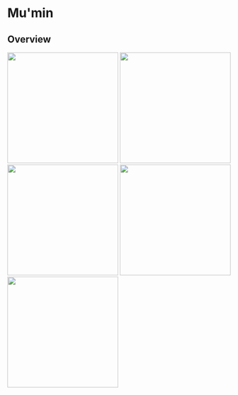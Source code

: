 # Mu'min

## Overview
<p float="left">

<img src="https://user-images.githubusercontent.com/15897883/118876468-46229a00-b8bb-11eb-9038-b66ea779bd48.jpg" width="250">
<img src="https://user-images.githubusercontent.com/15897883/118876475-4884f400-b8bb-11eb-93d9-ee2a25ac98c1.jpg" width="250">
<img src="https://user-images.githubusercontent.com/15897883/118876482-4ae74e00-b8bb-11eb-91fd-ef1e30dc0853.jpg" width="250">
<img src="https://user-images.githubusercontent.com/15897883/118876493-4cb11180-b8bb-11eb-89ad-bae0e0d77be7.jpg" width="250">
<img src="https://user-images.githubusercontent.com/15897883/118876499-4e7ad500-b8bb-11eb-92d0-1b545aa73941.jpg" width="250">

</p>
